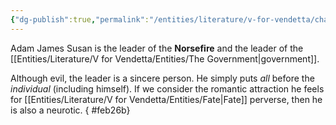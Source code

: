 ```yaml
---
{"dg-publish":true,"permalink":"/entities/literature/v-for-vendetta/characters/adam-james-susan/","title":"Adam James Susan","tags":["VforVendetta"]}
---
```



Adam James Susan is the leader of the **Norsefire** and the leader of the [[Entities/Literature/V for Vendetta/Entities/The Government\|government]].

Although evil, the leader is a sincere person. He simply puts *all* before the *individual* (including himself). If we consider the romantic attraction he feels for [[Entities/Literature/V for Vendetta/Entities/Fate\|Fate]] perverse, then he is also a neurotic.
{ #feb26b}
